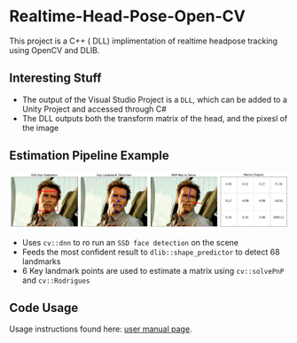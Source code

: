 # Realtime-Head-Pose-Open-CV

This project is a C++ ( DLL) implimentation of realtime headpose tracking using OpenCV and DLIB.

## Interesting Stuff

- The output of the Visual Studio Project is a `DLL`, which can be added to a Unity Project and accessed through C#
- The DLL outputs both the transform matrix of the head, and the pixesl of the image

## Estimation Pipeline Example
![](examples/pose_pipeline_example.png)
- Uses `cv::dnn` to ro run an `SSD face detection` on the scene
- Feeds the most confident result to `dlib::shape_predictor` to detect 68 landmarks
- 6 Key landmark points are used to estimate a matrix using `cv::solvePnP` and `cv::Rodrigues`


## Code Usage
Usage instructions found here: [user manual page](USAGE.md).




